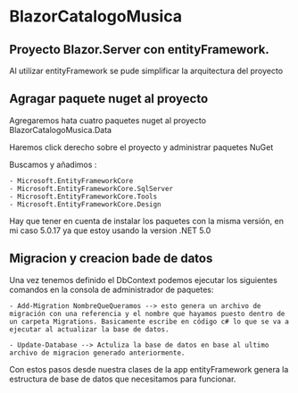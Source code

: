 # BlazorCatalogoMusica

## Proyecto Blazor.Server con entityFramework.

Al utilizar entityFramework se pude simplificar la arquitectura del proyecto

## Agragar paquete nuget al proyecto 

Agregaremos hata cuatro paquetes nuget al proyecto BlazorCatalogoMusica.Data

Haremos click derecho sobre el proyecto y administrar paquetes NuGet

Buscamos y añadimos :

	- Microsoft.EntityFrameworkCore
	- Microsoft.EntityFrameworkCore.SqlServer
	- Microsoft.EntityFrameworkCore.Tools
	- Microsoft.EntityFrameworkCore.Design

Hay que tener en cuenta de instalar los paquetes con la misma versión, en mi caso 5.0.17 ya que estoy usando la version .NET 5.0

## Migracion y creacion bade de datos 

Una vez tenemos definido el DbContext podemos ejecutar los siguientes comandos en la consola de administrador de paquetes:

	- Add-Migration NombreQueQueramos --> esto genera un archivo de migración con una referencia y el nombre que hayamos puesto dentro de un carpeta Migrations. Basicamente escribe en código c# lo que se va a ejecutar al actualizar la base de datos.

	- Update-Database --> Actuliza la base de datos en base al ultimo archivo de migracion generado anteriormente.

Con estos pasos desde nuestra clases de la app entityFramework genera la estructura de base de datos que necesitamos para funcionar.

